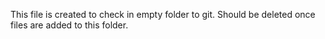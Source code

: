 This file is created to check in empty folder to git.  Should be deleted once files are added to this folder.